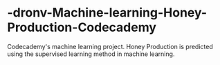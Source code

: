 # -dronv-Machine-learning-Honey-Production-Codecademy
Codecademy's machine learning project. Honey Production is predicted using the supervised learning method in machine learning.
